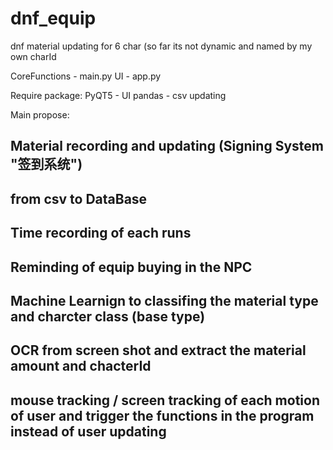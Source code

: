 # dnf_equip
dnf material updating for 6 char (so far its not dynamic and named by my own charId

CoreFunctions - main.py
UI - app.py

Require package:
PyQT5 - UI
pandas - csv updating

Main propose: 
##  Material recording and updating (Signing System "签到系统")
##  from csv to DataBase 
##  Time recording of each runs
##  Reminding of equip buying in the NPC
##  Machine Learnign to classifing the material type and charcter class (base type)
##  OCR from screen shot and extract the material amount and chacterId 
##  mouse tracking / screen tracking of each motion of user and trigger the functions in the program instead of user updating
